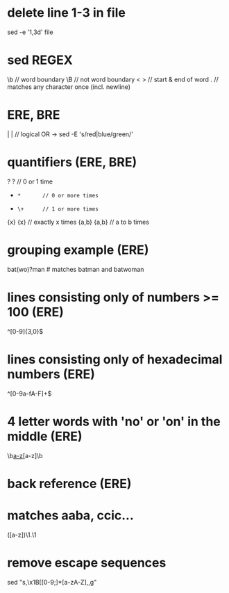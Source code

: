 # delete line 1-3 in file
sed -e '1,3d' file

# sed REGEX
\b      // word boundary
\B      // not word boundary
\<  \>  // start & end of word
.       // matches any character once (incl. newline)
# ERE, BRE
|     \|      // logical OR    -> sed -E 's/red|blue/green/'
# quantifiers (ERE, BRE)
?     \?      // 0 or 1 time
*     *       // 0 or more times
+     \+      // 1 or more times
{x}   \{x}    // exactly x times
{a,b} \{a,b}  // a to b times

# grouping example (ERE)
bat(wo)?man   # matches batman and batwoman

# lines consisting only of numbers >= 100 (ERE)
^[0-9]{3,0}$
# lines consisting only of hexadecimal numbers (ERE)
^[0-9a-fA-F]+$
# 4 letter words with 'no' or 'on' in the middle (ERE)
\b[a-z](on|no)[a-z]\b

# back reference (ERE)
# matches aaba, ccic...
([a-z])\1.\1

# remove escape sequences
sed "s,\x1B\[[0-9;]*[a-zA-Z],,g"
